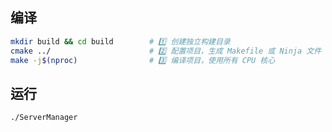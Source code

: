 ## 编译

```bash
mkdir build && cd build        # 1️⃣ 创建独立构建目录
cmake ../                      # 2️⃣ 配置项目，生成 Makefile 或 Ninja 文件
make -j$(nproc)                # 3️⃣ 编译项目，使用所有 CPU 核心
```

## 运行
```bash
./ServerManager
```
